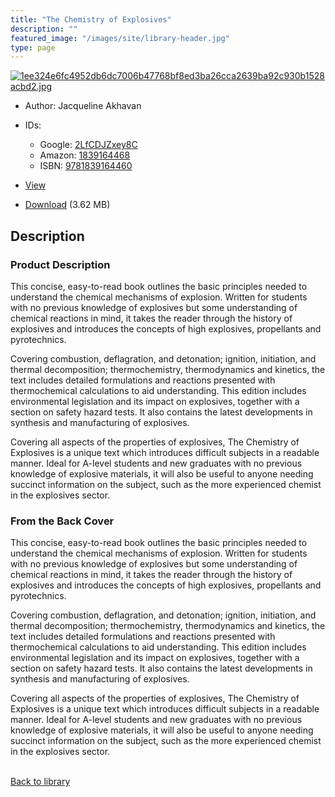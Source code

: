 ```yaml
---
title: "The Chemistry of Explosives"
description: ""
featured_image: "/images/site/library-header.jpg"
type: page
---
```


<a href="" target="_blank">![1ee324e6fc4952db6dc7006b47768bf8ed3ba26cca2639ba92c930b1528acbd2.jpg](/images/library/1ee324e6fc4952db6dc7006b47768bf8ed3ba26cca2639ba92c930b1528acbd2.jpg)</a>
* Author: Jacqueline Akhavan
* IDs:
  * Google: <a href="https://books.google.com/books?id=2LfCDJZxey8C" target="_blank">2LfCDJZxey8C</a>
  * Amazon: <a href="https://www.amazon.com/dp/1839164468" target="_blank">1839164468</a>
  * ISBN: <a href="https://www.worldcat.org/isbn/9781839164460" target="_blank">9781839164460</a>
* <a href="" target="_blank">View</a>

* [Download]() (3.62 MB)

## Description<div>
<h3>Product Description</h3>
<p>This concise, easy-to-read book outlines the basic principles needed to understand the chemical mechanisms of explosion. Written for students with no previous knowledge of explosives but some understanding of chemical reactions in mind, it takes the reader through the history of explosives and introduces the concepts of high explosives, propellants and pyrotechnics. </p>
<p>Covering combustion, deflagration, and detonation; ignition, initiation, and thermal decomposition; thermochemistry, thermodynamics and kinetics, the text includes detailed formulations and reactions presented with thermochemical calculations to aid understanding. This edition includes environmental legislation and its impact on explosives, together with a section on safety hazard tests. It also contains the latest developments in synthesis and manufacturing of explosives. </p>
<p>Covering all aspects of the properties of explosives, The Chemistry of Explosives is a unique text which introduces difficult subjects in a readable manner. Ideal for A-level students and new graduates with no previous knowledge of explosive materials, it will also be useful to anyone needing succinct information on the subject, such as the more experienced chemist in the explosives sector.</p>
<h3>From the Back Cover</h3>
<p>This concise, easy-to-read book outlines the basic principles needed to understand the chemical mechanisms of explosion. Written for students with no previous knowledge of explosives but some understanding of chemical reactions in mind, it takes the reader through the history of explosives and introduces the concepts of high explosives, propellants and pyrotechnics. </p>
<p>Covering combustion, deflagration, and detonation; ignition, initiation, and thermal decomposition; thermochemistry, thermodynamics and kinetics, the text includes detailed formulations and reactions presented with thermochemical calculations to aid understanding. This edition includes environmental legislation and its impact on explosives, together with a section on safety hazard tests. It also contains the latest developments in synthesis and manufacturing of explosives. </p>
<p>Covering all aspects of the properties of explosives, The Chemistry of Explosives is a unique text which introduces difficult subjects in a readable manner. Ideal for A-level students and new graduates with no previous knowledge of explosive materials, it will also be useful to anyone needing succinct information on the subject, such as the more experienced chemist in the explosives sector.</p></div>

<br />[Back to library](/library/)
